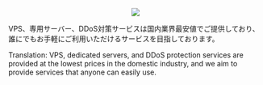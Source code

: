 <p align="center">
 <a href="https://ddps.jp/">
  <img src="https://ddps.jp/img/logos/ddps_logo2.png">
 </a>
</p> VPS、専用サーバー、DDoS対策サービスは国内業界最安値でご提供しており、誰にでもお手軽にご利用いただけるサービスを目指しております。 </p>
<p> Translation: VPS, dedicated servers, and DDoS protection services are provided at the lowest prices in the domestic industry, and we aim to provide services that anyone can easily use.</p>
